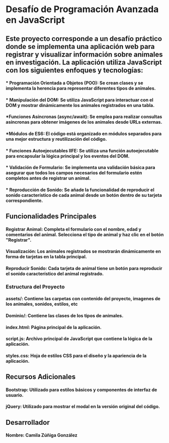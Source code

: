 # Desafío de Programación Avanzada en JavaScript
## Este proyecto corresponde a un desafío práctico donde se implementa una aplicación web para registrar y visualizar información sobre animales en investigación. La aplicación utiliza JavaScript con los siguientes enfoques y tecnologías:

#### * Programación Orientada a Objetos (POO): Se crean clases y se implementa la herencia para representar diferentes tipos de animales.
#### * Manipulación del DOM: Se utiliza JavaScript para interactuar con el DOM y mostrar dinámicamente los animales registrados en una tabla.
#### *Funciones Asíncronas (async/await): Se emplea para realizar consultas asíncronas para obtener imágenes de los animales desde URLs externas.
#### *Módulos de ES6: El código está organizado en módulos separados para una mejor estructura y reutilización del código.
#### * Funciones Autoejecutables IIFE: Se utiliza una función autoejecutable para encapsular la lógica principal y los eventos del DOM.
#### * Validación de Formulario: Se implementa una validación básica para asegurar que todos los campos necesarios del formulario estén completos antes de registrar un animal.
#### * Reproducción de Sonido: Se añade la funcionalidad de reproducir el sonido característico de cada animal desde un botón dentro de su tarjeta correspondiente.

## Funcionalidades Principales

#### Registrar Animal: Completa el formulario con el nombre, edad y comentarios del animal. Selecciona el tipo de animal y haz clic en el botón "Registrar".
#### Visualización: Los animales registrados se mostrarán dinámicamente en forma de tarjetas en la tabla principal.
#### Reproducir Sonido: Cada tarjeta de animal tiene un botón para reproducir el sonido característico del animal registrado.

### Estructura del Proyecto

#### assets/: Contiene las carpetas con contenido del proyecto, imagenes de los animales, sonidos, estilos, etc
#### Dominio/: Contiene las clases de los tipos de animales.
#### index.html: Página principal de la aplicación.
#### script.js: Archivo principal de JavaScript que contiene la lógica de la aplicación.
#### styles.css: Hoja de estilos CSS para el diseño y la apariencia de la aplicación.

## Recursos Adicionales

#### Bootstrap: Utilizado para estilos básicos y componentes de interfaz de usuario.
#### jQuery: Utilizado para mostrar el modal en la versión original del código.

## Desarrollador
#### Nombre: Camila Zúñiga González
